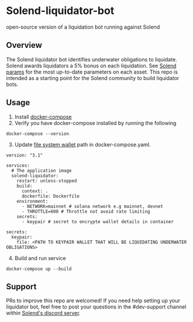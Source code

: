 # Solend-liquidator-bot

open-source version of a liquidation bot running against Solend

## Overview

The Solend liquidator bot identifies underwater obligations to liquidate. Solend awards liquidators a 5% bonus on each liquidation. See [Solend params](https://docs.solend.fi/protocol/parameters) for the most up-to-date parameters on each asset. This repo is intended as a starting point for the Solend community to build liquidator bots.

## Usage

1. Install [docker-compose](https://docs.docker.com/compose/install/)
2. Verify you have docker-compose installed by running the following

```
docker-compose --version
```

3. Update [file system wallet](https://docs.solana.com/wallet-guide/file-system-wallet) path in docker-compose.yaml.

```
version: "3.1"

services:
  # The application image
  solend-liquidator:
    restart: unless-stopped
    build:
      context: .
      dockerfile: Dockerfile
    environment:
      - NETWORK=mainnet # solana network e.g mainnet, devnet
      - THROTTLE=600 # Throttle not avoid rate limiting
    secrets:
      - keypair # secret to encrypte wallet details in container

secrets:
  keypair:
    file: <PATH TO KEYPAIR WALLET THAT WILL BE LIQUIDATING UNDERWATER OBLIGATIONS>
```

4. Build and run service

```
docker-compose up --build
```

## Support

PRs to improve this repo are welcomed! If you need help setting up your liquidator bot, feel free to post your questions in the #dev-support channel within [Solend's discord server](https://discord.gg/exscEFpB7s).
